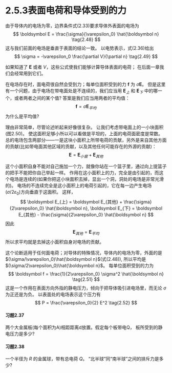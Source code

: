 # 2.5.3表面电荷和导体受到的力

由于导体内的电场为零，边界条件式(2.33)要求导体外表面的电场为
$$
  \boldsymbol E = \frac{\sigma}{\varepsilon_0} \hat{\boldsymbol n}
  \tag{2.48}
$$
这与我们前面的电场是垂直于表面的结论一致。
以电势表示，式(2.36)给出
$$
  \sigma = -\varepsilon_0 \frac{\partial V}{\partial n} 
  \tag{2.49}
$$

如果知道了 $\boldsymbol E$ 或者 $V$，这些公式使我们能够计算导体表面的电荷；
在后面一章我们会经常用到它们。

在电场存在时，面电荷很自然会受到力；每单位面积受到的力 $\boldsymbol f$ 为 $\sigma \boldsymbol E$。
但是这里有一个问题，由于电场在带电面处是不连续的，我们应当用 $\boldsymbol E_{上}$ 和 $\boldsymbol E_{下}$ 中的哪一个，或者两者之间的某个值?
答案是我们应当用两者的平均值：
$$
  \boldsymbol f = \sigma \boldsymbol E_{平均}
  \tag{2.50}
$$
为什么是平均值?

理由非常简单，尽管论述听起来好像很复杂。
让我们考虑带电面上的一小块面积(图2.50)。
使这面积足够小所以可以看做是平坦的，上面的电荷面密度是常数。
总的电场包含两部分——一是这块小面积上所带电荷的贡献，另外是来自其他方面的贡献(比如带电面其他区域的贡献，以及其他任何可能存在的外源的贡献)：
$$
  \boldsymbol E = \boldsymbol E_{小窗} + \boldsymbol E_{其他}
$$

这个小面积自身不能对自己施加一个力，就像你站在一个篮子里，通过向上提篮子的把手不能把你自己举起一样。
作用在这小面积上的力，完全是由引起的，而这个电场是连续的(如果你把这小块面积去掉，显出一个洞，洞处的电场是非常光滑的)。
电场的不连续完全是这小面积上的电荷引起的，它在每一边产生电场($\sigma/2\varepsilon_0$)方向垂直于这面积。
这样，
$$
  \boldsymbol E_{上} = \boldsymbol E_{其他} + \frac{\sigma}{2\varepsilon_0} \hat{\boldsymbol n}, 
  \boldsymbol E_{下} = \boldsymbol E_{其他} - \frac{\sigma}{2\varepsilon_0} \hat{\boldsymbol n}
$$
因此
$$
  \boldsymbol E_{其他} = \boldsymbol E_{平均}
$$
所以求平均就是去掉这小面积自身对电场的贡献。

这个论断适用于任何面电荷；对导体的特殊情况，导体内的电场为零，外面的是 $(\sigma/\varepsilon_0)\hat{\boldsymbol n}$(式(2.48)), 所以平均是 $(\sigma/2\varepsilon_0)\hat{\boldsymbol n}$。
每单位面积受到的力为
$$
  \boldsymbol f = \frac{1}{2\varepsilon_0} \sigma^2 \hat{\boldsymbol n}
  \tag{2.51}
$$
这是一个作用在表面方向外指的静电压力，倾向于把导体吸引进电场里，而无论 $\sigma$ 为正还是为负。
以表面处的电场表示这个压力有
$$
  P = \frac{\varepsilon_0}{2} E^2
  \tag{2.52}
$$

#### 习题2.37

两个大金属板(每个面积为A)相距距离d放置。假定每个板带电Q， 板所受到的静电压力是多少?
#### 习题2.38

一个半径为 $R$ 的金属球，带有总电荷 $Q$。
“北半球”同“南半球”之间的排斥力是多少?
